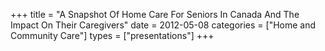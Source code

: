 +++
title = "A Snapshot Of Home Care For Seniors In Canada And The Impact On Their Caregivers"
date = 2012-05-08
categories = ["Home and Community Care"]
types = ["presentations"]
+++
